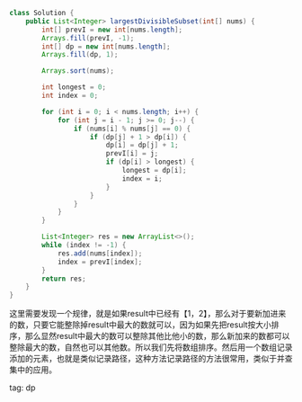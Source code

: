 ```java
class Solution {
    public List<Integer> largestDivisibleSubset(int[] nums) {
        int[] prevI = new int[nums.length];
        Arrays.fill(prevI, -1);
        int[] dp = new int[nums.length];
        Arrays.fill(dp, 1);

        Arrays.sort(nums);

        int longest = 0;
        int index = 0;

        for (int i = 0; i < nums.length; i++) {
            for (int j = i - 1; j >= 0; j--) {
                if (nums[i] % nums[j] == 0) {
                    if (dp[j] + 1 > dp[i]) {
                        dp[i] = dp[j] + 1;
                        prevI[i] = j;
                        if (dp[i] > longest) {
                            longest = dp[i];
                            index = i;
                        }
                    }
                }
            }
        }

        List<Integer> res = new ArrayList<>();
        while (index != -1) {
            res.add(nums[index]);
            index = prevI[index];
        }
        return res;
    }
}
```

这里需要发现一个规律，就是如果result中已经有【1，2】，那么对于要新加进来的数，只要它能整除掉result中最大的数就可以，因为如果先把result按大小排序，那么显然result中最大的数可以整除其他比他小的数，那么新加来的数都可以整除最大的数，自然也可以其他数。所以我们先将数组排序。然后用一个数组记录添加的元素，也就是类似记录路径，这种方法记录路径的方法很常用，类似于并查集中的应用。


tag: dp
